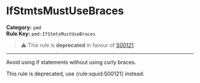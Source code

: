 
# IfStmtsMustUseBraces
**Category:** `pmd`<br/>
**Rule Key:** `pmd:IfStmtsMustUseBraces`<br/>
> :warning: This rule is **deprecated** in favour of [S00121](https://rules.sonarsource.com/java/RSPEC-00121).

-----

<p>
  Avoid using if statements without using curly braces.
</p>

<p>
  This rule is deprecated, use {rule:squid:S00121} instead.
</p>

